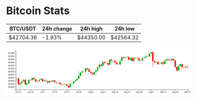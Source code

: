 # Bitcoin Stats

BTC/USDT|24h change|24h high|24h low|
|---|---|---|---|
|$42704.36|-1.93%|$44350.00|$42564.32|

<img src="./chart.svg">
